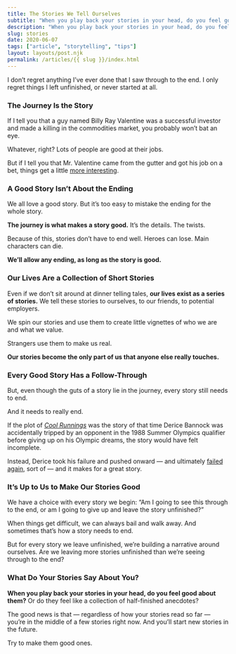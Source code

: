```yaml
---
title: The Stories We Tell Ourselves
subtitle: "When you play back your stories in your head, do you feel good about them? Or do they feel like a collection of half-finished anecdotes?"
description: "When you play back your stories in your head, do you feel good about them? Or do they feel like a collection of half-finished anecdotes?"
slug: stories
date: 2020-06-07
tags: ["article", "storytelling", "tips"]
layout: layouts/post.njk
permalink: /articles/{{ slug }}/index.html
---
```


I don’t regret anything I’ve ever done that I saw through to the end. I only regret things I left unfinished, or never started at all.

### The Journey Is the Story

If I tell you that a guy named Billy Ray Valentine was a successful investor and made a killing in the commodities market, you probably won’t bat an eye.

Whatever, right? Lots of people are good at their jobs.

But if I tell you that Mr. Valentine came from the gutter and got his job on a bet, things get a little [more interesting](https://www.amazon.com/gp/product/B0035LMTVE/ref=as_li_tl?ie=UTF8&camp=1789&creative=390957&creativeASIN=B0035LMTVE&linkCode=as2&tag=jl1985-20&linkId=THQGSSWZ22GXAEBF).

### A Good Story Isn’t About the Ending

We all love a good story. But it’s too easy to mistake the ending for the whole story.

**The journey is what makes a story good.** It’s the details. The twists.

Because of this, stories don’t have to end well. Heroes can lose. Main characters can die.

**We’ll allow any ending, as long as the story is good.**

### Our Lives Are a Collection of Short Stories

Even if we don’t sit around at dinner telling tales, **our lives exist as a series of stories.** We tell these stories to ourselves, to our friends, to potential employers.

We spin our stories and use them to create little vignettes of who we are and what we value.

Strangers use them to make us real.

**Our stories become the only part of us that anyone else really touches.**

### Every Good Story Has a Follow-Through

But, even though the guts of a story lie in the journey, every story still needs to end.

And it needs to really end.

If the plot of _[Cool Runnings](http://amzn.to/WTy0QP)_ was the story of that time Derice Bannock was accidentally tripped by an opponent in the 1988 Summer Olympics qualifier before giving up on his Olympic dreams, the story would have felt incomplete.

Instead, Derice took his failure and pushed onward — and ultimately [failed again](https://www.youtube.com/watch?v=31M_MdSVxV8), sort of — and it makes for a great story.

### It’s Up to Us to Make Our Stories Good

We have a choice with every story we begin: “Am I going to see this through to the end, or am I going to give up and leave the story unfinished?”

When things get difficult, we can always bail and walk away. And sometimes that’s how a story needs to end.

But for every story we leave unfinished, we’re building a narrative around ourselves. Are we leaving more stories unfinished than we’re seeing through to the end?

### What Do Your Stories Say About You?

**When you play back your stories in your head, do you feel good about them?** Or do they feel like a collection of half-finished anecdotes?

The good news is that — regardless of how your stories read so far — you’re in the middle of a few stories right now. And you’ll start new stories in the future.

Try to make them good ones.

